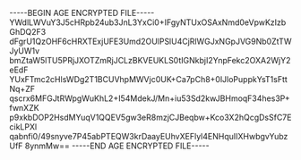 -----BEGIN AGE ENCRYPTED FILE-----
YWdlLWVuY3J5cHRpb24ub3JnL3YxCi0+IFgyNTUxOSAxNmd0eVpwKzIzbGhDQ2F3
dFgrU1QzOHF6cHRXTExjUFE3Umd2OUlPSlU4CjRlWGJxNGpJVG9Nb0ZtTWJyUW1v
bmZtaW5lTU5PRjJXOTZmRjJCLzBKVEUKLS0tIGNkbjI2YnpFekc2OXA2WjY2eEdF
YUxFTmc2cHlsWDg2T1BCUVhpMWVjc0UK+Ca7pCh8+0lJloPuppkYsT1sFttNq+ZF
qscrx6MFGJtRWpgWuKhL2+I54MdekJ/Mn+iu53Sd2kwJBHmoqF34hes3P+fwnXZK
p9xkbDOP2HsdMYuqV1QQEV5gw3eR8mzjCJBeqbw+Kco3X2hQcgDsSfC7EcikLPXl
qabnfi0/49snyve7P45abPTEQW3krDaayEUhvXEFlyl4ENHquIIXHwbgvYubzUfF
8ynmMw==
-----END AGE ENCRYPTED FILE-----
